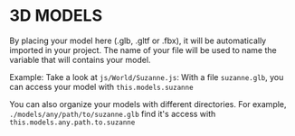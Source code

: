 # 3D MODELS

By placing your model here (.glb, .gltf or .fbx), it will be automatically imported in your project.
The name of your file will be used to name the variable that will contains your model.

Example:
Take a look at `js/World/Suzanne.js`:
With a file `suzanne.glb`, you can access your model with `this.models.suzanne`

You can also organize your models with different directories.
For example, `./models/any/path/to/suzanne.glb` find it's access with `this.models.any.path.to.suzanne`